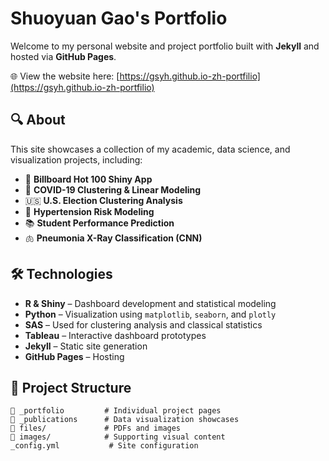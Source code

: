 # Shuoyuan Gao's Portfolio

Welcome to my personal website and project portfolio built with **Jekyll** and hosted via **GitHub Pages**.

🌐 View the website here: [https://gsyh.github.io-zh-portfilio](https://gsyh.github.io-zh-portfilio)

## 🔍 About

This site showcases a collection of my academic, data science, and visualization projects, including:
- 🎵 **Billboard Hot 100 Shiny App**
- 🦠 **COVID-19 Clustering & Linear Modeling**
- 🇺🇸 **U.S. Election Clustering Analysis**
- 🧠 **Hypertension Risk Modeling**
- 📚 **Student Performance Prediction**
- 🫁 **Pneumonia X-Ray Classification (CNN)**

## 🛠️ Technologies

- **R & Shiny** – Dashboard development and statistical modeling  
- **Python** – Visualization using `matplotlib`, `seaborn`, and `plotly`  
- **SAS** – Used for clustering analysis and classical statistics  
- **Tableau** – Interactive dashboard prototypes  
- **Jekyll** – Static site generation  
- **GitHub Pages** – Hosting

## 📂 Project Structure

```text
📁 _portfolio         # Individual project pages
📁 _publications      # Data visualization showcases
📁 files/             # PDFs and images
📁 images/            # Supporting visual content
_config.yml           # Site configuration
